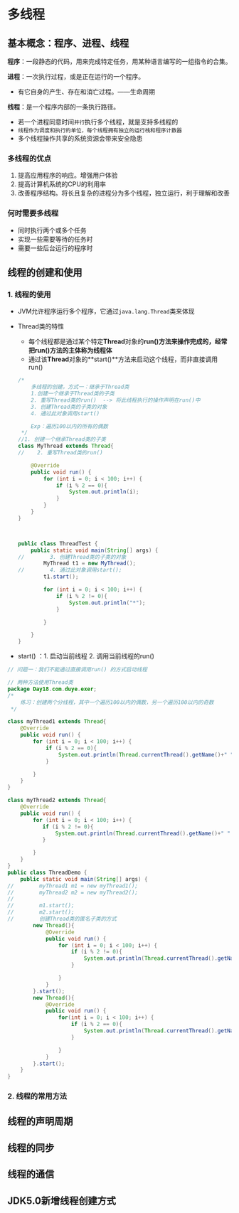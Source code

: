 # 多线程

## 基本概念：程序、进程、线程

**程序**：一段静态的代码，用来完成特定任务，用某种语言编写的一组指令的合集。

**进程**：一次执行过程，或是正在运行的一个程序。

* 有它自身的产生、存在和消亡过程。——生命周期

**线程**：是一个程序内部的一条执行路径。

* 若一个进程同意时间`并行`执行多个线程，就是支持多线程的
* `线程作为调度和执行的单位，每个线程拥有独立的运行栈和程序计数器`
* 多个线程操作共享的系统资源会带来安全隐患

### 多线程的优点

1. 提高应用程序的响应。增强用户体验
2. 提高计算机系统的CPU的利用率
3. 改善程序结构。将长且复杂的进程分为多个线程，独立运行，利于理解和改善

###  何时需要多线程

* 同时执行两个或多个任务
* 实现一些需要等待的任务时
* 需要一些后台运行的程序时

## 线程的创建和使用

### 1. 线程的使用

* JVM允许程序运行多个程序，它通过`java.lang.Thread`类来体现

* Thread类的特性

  * 每个线程都是通过某个特定**Thread**对象的**run()**方法来操作完成的，经常把**run()**方法的主体称为**线程体**
  * 通过该**Thread**对象的**start()**方法来启动这个线程，而非直接调用run()

  ```java
  /*
      多线程的创建，方式一：继承于Thread类
      1.创建一个继承于Thread类的子类
      2. 重写Thread类的run()  --> 将此线程执行的操作声明在run()中
      3. 创建Thread类的子类的对象
      4. 通过此对象调用start()
  
      Exp：遍历100以内的所有的偶数
   */
  //1. 创建一个继承Thread类的子类
  class MyThread extends Thread{
  //    2. 重写Thread类的run()
  
      @Override
      public void run() {
          for (int i = 0; i < 100; i++) {
              if (i % 2 == 0){
                  System.out.println(i);
              }
          }
      }
  }
  
  
  
  public class ThreadTest {
      public static void main(String[] args) {
  //        3. 创建Thread类的子类的对象
          MyThread t1 = new MyThread();
  //        4. 通过此对象调用start();
          t1.start();
  
          for (int i = 0; i < 100; i++) {
              if (i % 2 != 0){
                  System.out.println("*");
              }
  
          }
  
      }
  }
  ```

* start() ：1. 启动当前线程 2. 调用当前线程的run()

```java
// 问题一：我们不能通过直接调用run() 的方式启动线程

```

```java
// 两种方法使用Thread类
package Day18.com.duye.exer;
/*
    练习：创建两个分线程，其中一个遍历100以内的偶数，另一个遍历100以内的奇数
 */

class myThread1 extends Thread{
    @Override
    public void run() {
        for (int i = 0; i < 100; i++) {
            if (i % 2 == 0){
                System.out.println(Thread.currentThread().getName()+" " +i);
            }

        }
    }
}

class myThread2 extends Thread{
    @Override
    public void run() {
        for (int i = 0; i < 100; i++) {
           if (i % 2 != 0){
               System.out.println(Thread.currentThread().getName()+" " +i);
           }

        }
    }
}
public class ThreadDemo {
    public static void main(String[] args) {
//        myThread1 m1 = new myThread1();
//        myThread2 m2 = new myThread2();
//
//        m1.start();
//        m2.start();
//        创建Thread类的匿名子类的方式
        new Thread(){
            @Override
            public void run() {
                for (int i = 0; i < 100; i++) {
                    if (i % 2 != 0){
                        System.out.println(Thread.currentThread().getName()+" " +i);
                    }

                }
            }
        }.start();
        new Thread(){
            @Override
            public void run() {
                for(int i = 0; i < 100; i++) {
                    if (i % 2 == 0){
                        System.out.println(Thread.currentThread().getName()+" " +i);
                    }

                }
            }
        }.start();
    }
}

```

### 2. 线程的常用方法



## 线程的声明周期

## 线程的同步

## 线程的通信

## JDK5.0新增线程创建方式